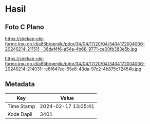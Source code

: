 # Hasil

## Foto C Plano

https://sirekap-obj-formc.kpu.go.id/a85b/pemilu/pdpr/34/04/17/20/04/3404172004006-20240214-211511--36def4f6-a54a-4b68-9771-ce00fb383e5b.jpg

https://sirekap-obj-formc.kpu.go.id/a85b/pemilu/pdpr/34/04/17/20/04/3404172004006-20240214-214031--e6f647ec-65e6-43da-97c2-4b875c72454b.jpg


## Metadata

| Key        | Value               |
| ---------- | ------------------- |
| Time Stamp | 2024-02-17 13:05:41 |
| Kode Dapil | 3401                |



